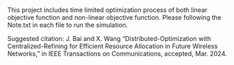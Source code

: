 # 
This project includes time limited optimization process of both linear objective function and non-linear objective function. 
Please following the Note.txt in each file to run the simulation.

Suggested citation:
J. Bai and X. Wang “Distributed-Optimization with Centralized-Refining for Efficient Resource Allocation in Future Wireless Networks,” in IEEE Transactions on Communications, accepted, Mar. 2024.

